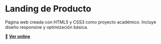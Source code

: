 # Landing de Producto
Página web creada con HTML5 y CSS3 como proyecto académico.
Incluye diseño responsive y optimización básica.

🔗 **[Ver online](https://deniscampayo.github.io/landing-producto/)**
